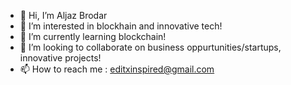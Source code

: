 - 👋 Hi, I’m Aljaz Brodar
- 👀 I’m interested in blockhain and innovative tech!
- 🌱 I’m currently learning blockchain!
- 💞️ I’m looking to collaborate on business oppurtunities/startups, innovative projects!
- 📫 How to reach me : editxinspired@gmail.com



